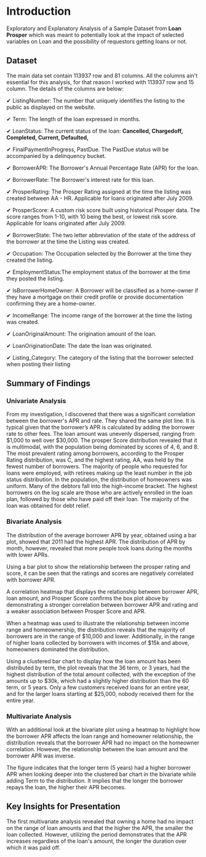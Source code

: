 # Introduction

Exploratory and Explanatory Analysis of a Sample Dataset from **Loan Prosper** which was meant to potentially look at the impact of selected variables on Loan and the possibility of requestors getting loans or not.

## Dataset

The main data set contain 113937 row and 81 columns. All the columns ain't essential for this analysis, for that reason I worked with 113937 row and 15 column. The details of the columns are below:

<p> ✔ ListingNumber: The number that uniquely identifies the listing to the public as displayed on the website. </p>
<p> ✔ Term: The length of the loan expressed in months. </p>
<p> ✔ LoanStatus: The current status of the loan: <b> Cancelled, Chargedoff, Completed, Current, Defaulted,</b> </p>
<p> ✔ FinalPaymentInProgress, PastDue. The PastDue status will be accompanied by a delinquency bucket.</p>
<p> ✔ BorrowerAPR: The Borrower's Annual Percentage Rate (APR) for the loan. </p>
<p> ✔ BorrowerRate: The Borrower's interest rate for this loan. </p>
<p> ✔ ProsperRating: The Prosper Rating assigned at the time the listing was created between AA - HR. Applicable for loans originated after July 2009. </p>
<p> ✔ ProsperScore: A custom risk score built using historical Prosper data. The score ranges from 1-10, with 10 being the best, or lowest risk score. Applicable for loans originated after July 2009. </p>
<p> ✔ BorrowerState: The two letter abbreviation of the state of the address of the borrower at the time the Listing was created. </p>
<p> ✔ Occupation: The Occupation selected by the Borrower at the time they created the listing. </p>
<p> ✔ EmploymentStatus:The employment status of the borrower at the time they posted the listing. </p>
<p> ✔ IsBorrowerHomeOwner: A Borrower will be classified as a home-owner if they have a mortgage on their credit profile or provide documentation confirming they are a home-owner. </p>
<p> ✔ IncomeRange: The income range of the borrower at the time the listing was created. </p>
<p> ✔ LoanOriginalAmount: The origination amount of the loan. </p>
<p> ✔ LoanOriginationDate: The date the loan was originated. </p>
<p> ✔ Listing_Category: The category of the listing that the borrower selected when posting their listing </p>


## Summary of Findings

### **Univariate Analysis**

From my investigation, I discovered that there was a significant correlation between the borrower's APR and rate. They shared the same plot line. It is typical given that the borrower’s APR is calculated by adding the borrower rate to other fees. The loan amount was unevenly dispersed, ranging from $1,000 to well over $30,000. The prosper Score distribution revealed that it is multimodal, with the population being dominated by scores of 4, 6, and 8. The most prevalent rating among borrowers, according to the Prosper Rating distribution, was C, and the highest rating, AA, was held by the fewest number of borrowers. The majority of people who requested for loans were employed, with retirees making up the least number in the job status distribution. In the population, the distribution of homeowners was uniform. Many of the debtors fall into the high-income bracket. The highest borrowers on the log scale are those who are actively enrolled in the loan plan, followed by those who have paid off their loan. The majority of the loan was obtained for debt relief.

### **Bivariate Analysis**

The distribution of the average borrower APR by year, obtained using a bar plot, showed that 2011 had the highest APR.  The distribution of APR by month, however, revealed that more people took loans during the months with lower APRs.

Using a bar plot to show the relationship between the prosper rating and score, it can be seen that the ratings and scores are negatively correlated with borrower APR. 

A correlation heatmap that displays the relationship between borrower APR, loan amount, and Prosper Score confirms the box plot above by demonstrating a stronger correlation between borrower APR and rating and a weaker association between Prosper Score and APR.

When a heatmap was used to illustrate the relationship between income range and homeownership, the distribution reveals that the majority of borrowers are in the range of $10,000 and lower. Additionally, in the range of higher loans collected by borrowers with incomes of $15k and above, homeowners dominated the distribution.

Using a clustered bar chart to display how the loan amount has been distributed by term, the plot reveals that the 36 term, or 3 years, had the highest distribution of the total amount collected, with the exception of the amounts up to $30k, which had a slightly higher distribution than the 60 term, or 5 years. Only a few customers received loans for an entire year, and for the larger loans starting at $25,000, nobody received them for the entire year.

### **Multivariate Analysis**

With an additional look at the bivariate plot using a heatmap to highlight how the borrower APR affects the loan range and homeowner relationship, the distribution reveals that the borrower APR had no impact on the homeowner correlation. However, the relationship between the loan amount and the borrower APR was inverse.


The figure indicates that the longer term (5 years) had a higher borrower APR when looking deeper into the clustered bar chart in the bivariate while adding Term to the distribution. It implies that the longer the borrower repays the loan, the higher their APR becomes.


## Key Insights for Presentation

The first multivariate analysis revealed that owning a home had no impact on the range of loan amounts and that the higher the APR, the smaller the loan collected. However, utilizing the period demonstrates that the APR increases regardless of the loan's amount, the longer the duration over which it was paid off.
